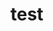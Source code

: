 # test


<!-- ALL-CONTRIBUTORS-LIST:START - Do not remove or modify this section -->

<!-- ALL-CONTRIBUTORS-LIST:END -->
